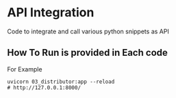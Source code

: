 # API Integration
Code to integrate and call various python snippets as API


## How To Run is provided in Each code
For Example
```
uvicorn 03_distributor:app --reload
# http://127.0.0.1:8000/
```